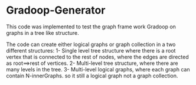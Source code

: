 # Gradoop-Generator
This code was implemented to test the graph frame work Gradoop on graphs in a tree like structure. 

The code can create either logical graphs or graph collection in a two different structures:
1- Single level tree structure where there is a root vertex that is connected to the rest of nodes, where the edges are directed as root==>rest of vertices.
2- Multi-level tree structure, where there are many levels in the tree.
3- Multi-level logical graphs, where each graph can contain N-innerGraphs. so it still a logical graph not a graph collection.
